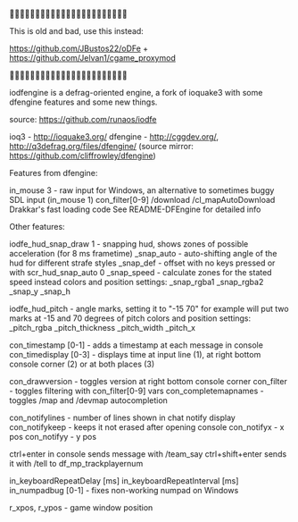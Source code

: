 🔻🔻🔻🔻🔻🔻🔻🔻🔻🔻🔻🔻🔻🔻🔻🔻🔻🔻🔻🔻🔻🔻🔻

This is old and bad, use this instead:

https://github.com/JBustos22/oDFe + https://github.com/Jelvan1/cgame_proxymod

🔺🔺🔺🔺🔺🔺🔺🔺🔺🔺🔺🔺🔺🔺🔺🔺🔺🔺🔺🔺🔺🔺🔺

iodfengine is a defrag-oriented engine, a fork of ioquake3 with some dfengine features and some new things.

source: https://github.com/runaos/iodfe

ioq3 - http://ioquake3.org/
dfengine - http://cggdev.org/, http://q3defrag.org/files/dfengine/ (source mirror: https://github.com/cliffrowley/dfengine)

Features from dfengine:

in_mouse 3 - raw input for Windows, an alternative to sometimes buggy SDL input (in_mouse 1)
con_filter[0-9]
/download
/cl_mapAutoDownload
Drakkar's fast loading code
See README-DFEngine for detailed info

Other features:

iodfe_hud_snap_draw 1	- snapping hud, shows zones of possible acceleration (for 8 ms frametime)
	_snap_auto	- auto-shifting angle of the hud for different strafe styles
	_snap_def	- offset with no keys pressed or with scr_hud_snap_auto 0
	_snap_speed	- calculate zones for the stated speed instead
colors and position settings:
	_snap_rgba1
	_snap_rgba2
	_snap_y
	_snap_h

iodfe_hud_pitch	- angle marks, setting it to "-15 70" for example will put two marks at -15 and 70 degrees of pitch 
colors and position settings:
	_pitch_rgba
	_pitch_thickness
	_pitch_width
	_pitch_x

con_timestamp [0-1]	- adds a timestamp at each message in console
con_timedisplay [0-3]	- displays time at input line (1), at right bottom console corner (2) or at both places (3)

con_drawversion		- toggles version at right bottom console corner
con_filter			- toggles filtering with con_filter[0-9] vars
con_completemapnames	- toggles /map and /devmap autocompletion

con_notifylines		- number of lines shown in chat notify display
con_notifykeep		- keeps it not erased after opening console
con_notifyx		- x pos
con_notifyy		- y pos

ctrl+enter in console sends message with /team_say
ctrl+shift+enter sends it with /tell to df_mp_trackplayernum

in_keyboardRepeatDelay [ms]
in_keyboardRepeatInterval [ms]
in_numpadbug [0-1] - fixes non-working numpad on Windows

r_xpos, r_ypos		- game window position
